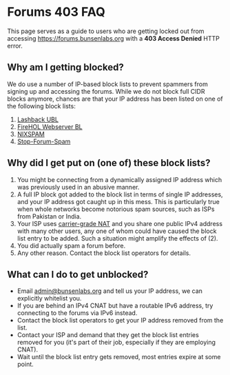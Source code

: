 # Forums 403 FAQ

This page serves as a guide to users who are getting locked out from
accessing https://forums.bunsenlabs.org with a **403 Access Denied**
HTTP error.

## Why am I getting blocked?

We do use a number of IP-based block lists to prevent spammers from
signing up and accessing the forums. While we do not block full CIDR
blocks anymore, chances are that your IP address has been listed on one
of the following block lists:

1. [Lashback UBL](https://iplists.firehol.org/?ipset=lashback_ubl)
2. [FireHOL Webserver BL](https://iplists.firehol.org/?ipset=firehol_webserver)
3. [NIXSPAM](https://iplists.firehol.org/?ipset=nixspam)
4. [Stop-Forum-Spam](http://stopforumspam.com/)

## Why did I get put on (one of) these block lists?

1. You might be connecting from a dynamically assigned IP address which
  was previously used in an abusive manner.
2. A full IP block got added to the block list in terms of single IP
  addresses, and your IP address got caught up in this mess. This is
  particularly true when whole networks become notorious spam sources,
  such as ISPs from Pakistan or India.
3. Your ISP uses [carrier-grade NAT](https://en.wikipedia.org/wiki/Carrier-grade_NAT) and you share
  one public IPv4 address with many other users, any one of whom could
  have caused the block list entry to be added. Such a situation might
  amplify the effects of (2).
4. You did actually spam a forum before.
5. Any other reason. Contact the block list operators for details.

## What can I do to get unblocked?

* Email admin@bunsenlabs.org and tell us your IP address, we can
  explicitly whitelist you.
* If you are behind an IPv4 CNAT but have a routable IPv6 address, try
  connecting to the forums via IPv6 instead.
* Contact the block list operators to get your IP address removed from
  the list.
* Contact your ISP and demand that they get the block list entries
  removed for you (it's part of their job, especially if they are employing
  CNAT).
* Wait until the block list entry gets removed, most entries expire at
  some point.
